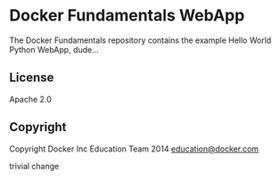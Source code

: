 Docker Fundamentals WebApp
==========================

The Docker Fundamentals repository contains the example Hello World Python WebApp, dude...

## License

Apache 2.0

## Copyright

Copyright Docker Inc Education Team 2014 <education@docker.com>


trivial change
